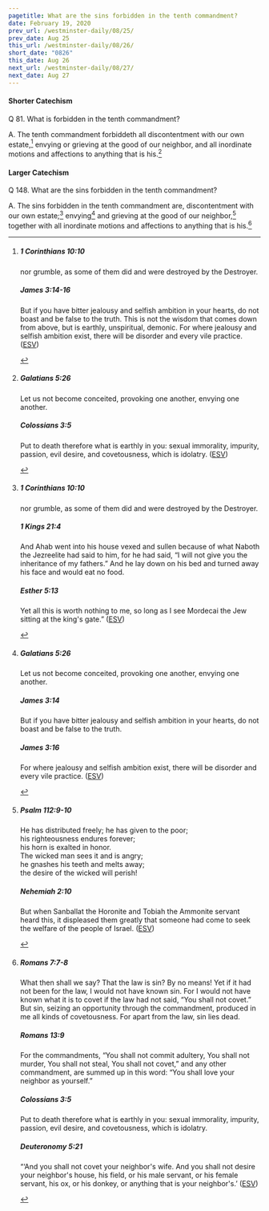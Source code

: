 ```yaml
---
pagetitle: What are the sins forbidden in the tenth commandment?
date: February 19, 2020
prev_url: /westminster-daily/08/25/
prev_date: Aug 25
this_url: /westminster-daily/08/26/
short_date: "0826"
this_date: Aug 26
next_url: /westminster-daily/08/27/
next_date: Aug 27
---
```


#### Shorter Catechism

<span class="q">Q 81.</span> What is forbidden in the tenth commandment?

<span class="q">A.</span> The tenth commandment forbiddeth all discontentment with our own estate,[^fnref:wsc1] envying or grieving at the good of our neighbor, and all inordinate motions and affections to anything that is his.[^fnref:wsc2]


[^fnref:wsc1]: <div class="esv"><h5>1 Corinthians 10:10</h5> <div class="esv-text"><p id="p46010010.01-1">nor grumble, as some of them did and were destroyed by the Destroyer.</p> </div><h5>James 3:14-16</h5> <div class="esv-text"><p id="p59003014.01-2">But if you have bitter jealousy and selfish ambition in your hearts, do not boast and be false to the truth. This is not the wisdom that comes down from above, but is earthly, unspiritual, demonic. For where jealousy and selfish ambition exist, there will be disorder and every vile practice.  (<a href="http://www.esv.org" class="copyright">ESV</a>)</p> </div> </div>

[^fnref:wsc2]: <div class="esv"><h5>Galatians 5:26</h5> <div class="esv-text"><p id="p48005026.01-1">Let us not become conceited, provoking one another, envying one another.</p> </div><h5>Colossians 3:5</h5> <div class="esv-text"><p id="p51003005.01-2">Put to death therefore what is earthly in you: sexual immorality, impurity, passion, evil desire, and covetousness, which is idolatry.  (<a href="http://www.esv.org" class="copyright">ESV</a>)</p> </div> </div>


#### Larger Catechism

<span class="q">Q 148.</span> What are the sins forbidden in the tenth commandment?

<span class="q">A.</span> The sins forbidden in the tenth commandment are, discontentment with our own estate;[^fnref:wlc1] envying[^fnref:wlc2] and grieving at the good of our neighbor,[^fnref:wlc3] together with all inordinate motions and affections to anything that is his.[^fnref:wlc4]


[^fnref:wlc1]: <div class="esv"><h5>1 Corinthians 10:10</h5> <div class="esv-text"><p id="p46010010.01-1">nor grumble, as some of them did and were destroyed by the Destroyer.</p> </div><h5>1 Kings 21:4</h5> <div class="esv-text"><p id="p11021004.01-2">And Ahab went into his house vexed and sullen because of what Naboth the Jezreelite had said to him, for he had said, &#8220;I will not give you the inheritance of my fathers.&#8221; And he lay down on his bed and turned away his face and would eat no food.</p> </div><h5>Esther 5:13</h5> <div class="esv-text"><p id="p17005013.01-3">Yet all this is worth nothing to me, so long as I see Mordecai the Jew sitting at the king's gate.&#8221;  (<a href="http://www.esv.org" class="copyright">ESV</a>)</p> </div> </div>

[^fnref:wlc2]: <div class="esv"><h5>Galatians 5:26</h5> <div class="esv-text"><p id="p48005026.01-1">Let us not become conceited, provoking one another, envying one another.</p> </div><h5>James 3:14</h5> <div class="esv-text"><p id="p59003014.01-2">But if you have bitter jealousy and selfish ambition in your hearts, do not boast and be false to the truth.</p> </div><h5>James 3:16</h5> <div class="esv-text"><p id="p59003016.01-3">For where jealousy and selfish ambition exist, there will be disorder and every vile practice.  (<a href="http://www.esv.org" class="copyright">ESV</a>)</p> </div> </div>

[^fnref:wlc3]: <div class="esv"><h5>Psalm 112:9-10</h5> <div class="esv-text"><div class="block-indent"> <p class="line-group" id="p19112009.01-1">He has distributed freely; he has given to the poor;<br /> <span class="indent"></span>his righteousness endures forever;<br /> <span class="indent"></span>his horn is exalted in honor.<br />  The wicked man sees it and is angry;<br /> <span class="indent"></span>he gnashes his teeth and melts away;<br /> <span class="indent"></span>the desire of the wicked will perish!</p> </div> </div><h5>Nehemiah 2:10</h5> <div class="esv-text"><p id="p16002010.01-2">But when Sanballat the Horonite and Tobiah the Ammonite servant heard this, it displeased them greatly that someone had come to seek the welfare of the people of Israel.  (<a href="http://www.esv.org" class="copyright">ESV</a>)</p> </div> </div>

[^fnref:wlc4]: <div class="esv"><h5>Romans 7:7-8</h5> <div class="esv-text"> <p id="p45007007.05-1">What then shall we say? That the law is sin? By no means! Yet if it had not been for the law, I would not have known sin. For I would not have known what it is to covet if the law had not said, &#8220;You shall not covet.&#8221; But sin, seizing an opportunity through the commandment, produced in me all kinds of covetousness. For apart from the law, sin lies dead.</p> </div><h5>Romans 13:9</h5> <div class="esv-text"><p id="p45013009.01-2">For the commandments, &#8220;You shall not commit adultery, You shall not murder, You shall not steal, You shall not covet,&#8221; and any other commandment, are summed up in this word: &#8220;You shall love your neighbor as yourself.&#8221;</p> </div><h5>Colossians 3:5</h5> <div class="esv-text"><p id="p51003005.01-3">Put to death therefore what is earthly in you: sexual immorality, impurity, passion, evil desire, and covetousness, which is idolatry.</p> </div><h5>Deuteronomy 5:21</h5> <div class="esv-text"><p id="p05005021.01-4">&#8220;&#8216;And you shall not covet your neighbor's wife. And you shall not desire your neighbor's house, his field, or his male servant, or his female servant, his ox, or his donkey, or anything that is your neighbor's.&#8217;  (<a href="http://www.esv.org" class="copyright">ESV</a>)</p> </div> </div>

